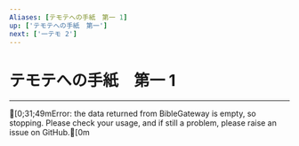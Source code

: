 ```yaml
---
Aliases: [テモテへの手紙　第一 1]
up: ['テモテへの手紙　第一']
next: ['一テモ 2']
---
```

# テモテへの手紙　第一 1

***
[0;31;49mError: the data returned from BibleGateway is empty, so stopping. Please check your usage, and if still a problem, please raise an issue on GitHub.[0m
